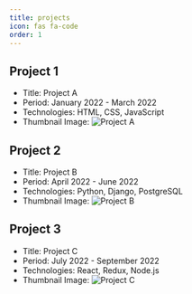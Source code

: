 ```yaml
---
title: projects
icon: fas fa-code
order: 1
---
```


## Project 1

- Title: Project A
- Period: January 2022 - March 2022
- Technologies: HTML, CSS, JavaScript
- Thumbnail Image: ![Project A](/path/to/project_a_thumbnail.jpg)

## Project 2

- Title: Project B
- Period: April 2022 - June 2022
- Technologies: Python, Django, PostgreSQL
- Thumbnail Image: ![Project B](/path/to/project_b_thumbnail.jpg)

## Project 3

- Title: Project C
- Period: July 2022 - September 2022
- Technologies: React, Redux, Node.js
- Thumbnail Image: ![Project C](/path/to/project_c_thumbnail.jpg)

